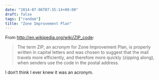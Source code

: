 ```yaml
---
date: "2014-07-06T07:35:14+00:00"
draft: false
tags: ["random"]
title: "Zone Improvement Plan"
---
```

From http://en.wikipedia.org/wiki/ZIP_code:

>The term ZIP, an acronym for Zone Improvement Plan, is properly written in capital letters and was chosen to suggest that the mail travels more efficiently, and therefore more quickly (zipping along), when senders use the code in the postal address.

I don’t think I ever knew it was an acronym.
